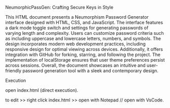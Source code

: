 NeumorphicPassGen: Crafting Secure Keys in Style

This HTML document presents a Neumorphism Password Generator interface designed with HTML, CSS, and JavaScript. 
The interface features a dark mode toggle switch and settings for generating passwords of varying length and complexity. 
Users can customize password criteria such as including uppercase and lowercase letters, numbers, and symbols.
The design incorporates modern web development practices, including responsive design for optimal viewing across devices. 
Additionally, it offers integration with GitHub for forking, starring, and following the project. 
The implementation of localStorage ensures that user theme preferences persist across sessions. 
Overall, the document showcases an intuitive and user-friendly password generation tool with a sleek and contemporary design.


Execution

open index.html (direct execution).

to edit >> right click index.html >> open with Notepad // open with VsCode.

